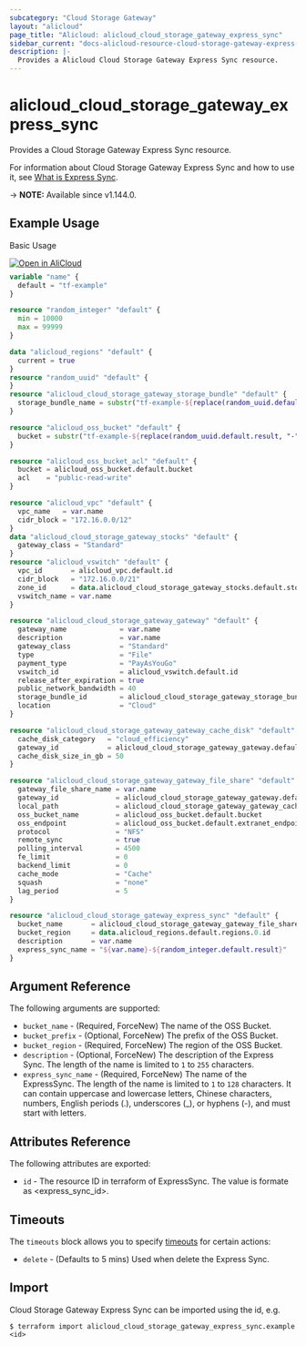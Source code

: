 ```yaml
---
subcategory: "Cloud Storage Gateway"
layout: "alicloud"
page_title: "Alicloud: alicloud_cloud_storage_gateway_express_sync"
sidebar_current: "docs-alicloud-resource-cloud-storage-gateway-express-sync"
description: |-
  Provides a Alicloud Cloud Storage Gateway Express Sync resource.
---
```


# alicloud_cloud_storage_gateway_express_sync

Provides a Cloud Storage Gateway Express Sync resource.

For information about Cloud Storage Gateway Express Sync and how to use it, see [What is Express Sync](https://www.alibabacloud.com/help/en/cloud-storage-gateway/latest/xzpxo3).

-> **NOTE:** Available since v1.144.0.

## Example Usage

Basic Usage

<div style="display: block;margin-bottom: 40px;"><div class="oics-button" style="float: right;position: absolute;margin-bottom: 10px;">
  <a href="https://api.aliyun.com/api-tools/terraform?resource=alicloud_cloud_storage_gateway_express_sync&exampleId=f39937c0-5d89-dd4f-b922-19afe6654fa6848b2c02&activeTab=example&spm=docs.r.cloud_storage_gateway_express_sync.0.f39937c05d&intl_lang=EN_US" target="_blank">
    <img alt="Open in AliCloud" src="https://img.alicdn.com/imgextra/i1/O1CN01hjjqXv1uYUlY56FyX_!!6000000006049-55-tps-254-36.svg" style="max-height: 44px; max-width: 100%;">
  </a>
</div></div>

```terraform
variable "name" {
  default = "tf-example"
}

resource "random_integer" "default" {
  min = 10000
  max = 99999
}

data "alicloud_regions" "default" {
  current = true
}
resource "random_uuid" "default" {
}
resource "alicloud_cloud_storage_gateway_storage_bundle" "default" {
  storage_bundle_name = substr("tf-example-${replace(random_uuid.default.result, "-", "")}", 0, 16)
}

resource "alicloud_oss_bucket" "default" {
  bucket = substr("tf-example-${replace(random_uuid.default.result, "-", "")}", 0, 16)
}

resource "alicloud_oss_bucket_acl" "default" {
  bucket = alicloud_oss_bucket.default.bucket
  acl    = "public-read-write"
}

resource "alicloud_vpc" "default" {
  vpc_name   = var.name
  cidr_block = "172.16.0.0/12"
}
data "alicloud_cloud_storage_gateway_stocks" "default" {
  gateway_class = "Standard"
}
resource "alicloud_vswitch" "default" {
  vpc_id       = alicloud_vpc.default.id
  cidr_block   = "172.16.0.0/21"
  zone_id      = data.alicloud_cloud_storage_gateway_stocks.default.stocks.0.zone_id
  vswitch_name = var.name
}

resource "alicloud_cloud_storage_gateway_gateway" "default" {
  gateway_name             = var.name
  description              = var.name
  gateway_class            = "Standard"
  type                     = "File"
  payment_type             = "PayAsYouGo"
  vswitch_id               = alicloud_vswitch.default.id
  release_after_expiration = true
  public_network_bandwidth = 40
  storage_bundle_id        = alicloud_cloud_storage_gateway_storage_bundle.default.id
  location                 = "Cloud"
}

resource "alicloud_cloud_storage_gateway_gateway_cache_disk" "default" {
  cache_disk_category   = "cloud_efficiency"
  gateway_id            = alicloud_cloud_storage_gateway_gateway.default.id
  cache_disk_size_in_gb = 50
}

resource "alicloud_cloud_storage_gateway_gateway_file_share" "default" {
  gateway_file_share_name = var.name
  gateway_id              = alicloud_cloud_storage_gateway_gateway.default.id
  local_path              = alicloud_cloud_storage_gateway_gateway_cache_disk.default.local_file_path
  oss_bucket_name         = alicloud_oss_bucket.default.bucket
  oss_endpoint            = alicloud_oss_bucket.default.extranet_endpoint
  protocol                = "NFS"
  remote_sync             = true
  polling_interval        = 4500
  fe_limit                = 0
  backend_limit           = 0
  cache_mode              = "Cache"
  squash                  = "none"
  lag_period              = 5
}

resource "alicloud_cloud_storage_gateway_express_sync" "default" {
  bucket_name       = alicloud_cloud_storage_gateway_gateway_file_share.default.oss_bucket_name
  bucket_region     = data.alicloud_regions.default.regions.0.id
  description       = var.name
  express_sync_name = "${var.name}-${random_integer.default.result}"
}
```

## Argument Reference

The following arguments are supported:

* `bucket_name` - (Required, ForceNew) The name of the OSS Bucket.
* `bucket_prefix` - (Optional, ForceNew) The prefix of the OSS Bucket.
* `bucket_region` - (Required, ForceNew) The region of the OSS Bucket.
* `description` - (Optional, ForceNew) The description of the Express Sync. The length of the name is limited to `1` to `255` characters.
* `express_sync_name` - (Required, ForceNew) The name of the ExpressSync. The length of the name is limited to `1` to `128` characters. It can contain uppercase and lowercase letters, Chinese characters, numbers, English periods (.), underscores (_), or hyphens (-), and must start with  letters.

## Attributes Reference

The following attributes are exported:

* `id` - The resource ID in terraform of ExpressSync. The value is formate as <express_sync_id>.

## Timeouts

The `timeouts` block allows you to specify [timeouts](https://www.terraform.io/docs/configuration-0-11/resources.html#timeouts) for certain actions:

* `delete` - (Defaults to 5 mins) Used when delete the Express Sync.

## Import

Cloud Storage Gateway Express Sync can be imported using the id, e.g.

```shell
$ terraform import alicloud_cloud_storage_gateway_express_sync.example <id>
```